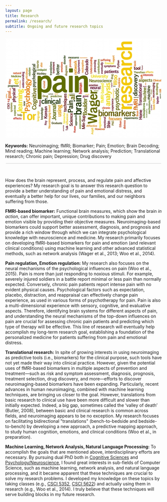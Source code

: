 ```yaml
---
layout: page
title: Research
permalink: /research/
subtitle: Ongoing and future research topics
---
```


<center><img src="/img/wordle2.jpg" width=500></img></center>

<span style="font-size: 16px !important; color: #444;"><p><b>Keywords:</b> Neuroimaging; fMRI; Biomarker; Pain; Emotion; Brain Decoding; Mind reading; Machine learning; Network analysis; Prediction; Translational research; Chronic pain; Depression; Drug discovery </p>
<center><hr style="width:500px;height:1px;border:none;color:#ccc;background-color:#ccc;" /></center>
<br>

<p>How does the brain represent, process, and regulate pain and affective experiences? My research goal is to answer this research question to provide a better understanding of pain and emotional distress, and eventually a better help for our lives, our families, and our neighbors suffering from those.</p>

<p><b>FMRI-based biomarker:</b> Functional brain measures, which show the brain <i>in action</i>, can offer important, unique contributions to making pain and emotion visible by providing their objective measures. Neuroimaging-based biomarkers could support better assessment, diagnosis, and prognosis and provide a rich window through which we can integrate psychological knowledge with neuroscience and medicine. My research primarily focuses on developing fMRI-based biomarkers for pain and emotion (and relevant clinical conditions) using machine learning and other advanced statistical methods, such as network analysis (Wager et al., 2013; Woo et al., 2014).</p>

<p><b>Pain regulation, Emotion regulation:</b> My research also focuses on the neural mechanisms of the psychological influences on pain (Woo et al., 2015). Pain is more than just responding to noxious stimuli. For example, severely injured soldiers in a battle report minimal or less pain than normally expected. Conversely, chronic pain patients report intense pain with no evident physical causes. Psychological factors such as expectation, placebo, distraction, and reappraisal can effectively change pain experience, as used in various forms of psychotherapy for pain. Pain is also a multi-dimensional experience with sensory, cognitive, and evaluative aspects. Therefore, identifying brain systems for different aspects of pain, and understanding the neural mechanisms of the top-down influences on pain are crucial for assessing chronic pain patients and predicting which type of therapy will be effective. This line of research will eventually help accomplish my long-term research goal, establishing a foundation of the personalized medicine for patients suffering from pain and emotional distress.</p>

<p><b>Translational research:</b> In spite of growing interests in using neuroimaging as predictive tools (i.e., biomarkers) for the clinical purpose, such tools have not yet made their way into clinical practice. However, given the potential uses of fMRI-based biomarkers in multiple aspects of prevention and treatment—such as risk and symptom assessment, diagnosis, prognosis, treatment selection, drug discovery, and more—efforts to discover neuroimaging-based biomarkers have been expanding. Particularly, recent advances in human neuroimaging, combined with machine learning techniques, are bringing us closer to the goal. However, translations from basic research to clinical use have been more difficult and slower than initially expected. Indeed, a big gap, sometimes called the ‘valley of death’ (Butler, 2008), between basic and clinical research is common across fields, and neuroimaging appears to be no exception. My research focuses on facilitating bidirectional "translations" (bench-to-bedside and bedside-to-bench) by developing a new approach, a predictive mapping approach, to study human cognition, emotions, and clinical conditions (Woo et al., in preparation).</p>

<p><b>Machine Learning, Network Analysis, Natural Language Processing:</b> To accomplish the goals that are mentioned above, interdisciplinary efforts are necessary. By pursuing dual PhD both in <a href ="http://www.colorado.edu/ics/">Cognitive Sciences</a> and <a href="http://psych.colorado.edu/">Psychology/Neuroscience</a>, I found great interests in sub-fields of Computer Science, such as machine learning, network analysis, and natural language processing, and it became apparent that these techniques are crucial to solve my research problems. I developed my knowledge on these topics by taking classes (e.g., <a href="http://tuvalu.santafe.edu/~aaronc/courses/5352/">CSCI 5352</a>, <a href="http://www.cs.colorado.edu/~jbg/teaching/CSCI_5622/">CSCI 5622</a>) and actually using them in research (e.g., Woo et al., 2014). I truly believe that these techniques will serve building blocks in my future research.</p></span>
